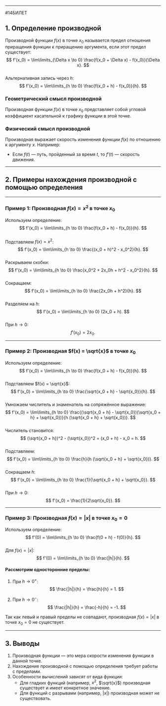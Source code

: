 
---
#14БИЛЕТ
## 1. Определение производной

Производной функции $f(x)$ в точке $x_0$ называется предел отношения приращения функции к приращению аргумента, если этот предел существует:  
$$
f'(x_0) = \lim\limits_{\Delta x \to 0} \frac{f(x_0 + \Delta x) - f(x_0)}{\Delta x}.
$$  
Альтернативная запись через $h$:  
$$
f'(x_0) = \lim\limits_{h \to 0} \frac{f(x_0 + h) - f(x_0)}{h}.
$$

### Геометрический смысл производной
Производная функции $f(x)$ в точке $x_0$ представляет собой угловой коэффициент касательной к графику функции в этой точке.

### Физический смысл производной
Производная выражает скорость изменения функции $f(x)$ по отношению к аргументу $x$. Например:
- Если $f(t)$ — путь, пройденный за время $t$, то $f'(t)$ — скорость движения.

---

## 2. Примеры нахождения производной с помощью определения

---

### Пример 1: Производная $f(x) = x^2$ в точке $x_0$

Используем определение:  
$$
f'(x_0) = \lim\limits_{h \to 0} \frac{f(x_0 + h) - f(x_0)}{h}.
$$  
Подставляем $f(x) = x^2$:  
$$
f'(x_0) = \lim\limits_{h \to 0} \frac{(x_0 + h)^2 - x_0^2}{h}.
$$  
Раскрываем скобки:  
$$
f'(x_0) = \lim\limits_{h \to 0} \frac{x_0^2 + 2x_0h + h^2 - x_0^2}{h}.
$$  
Сокращаем:  
$$
f'(x_0) = \lim\limits_{h \to 0} \frac{2x_0h + h^2}{h}.
$$  
Разделяем на $h$:  
$$
f'(x_0) = \lim\limits_{h \to 0} (2x_0 + h).
$$  
При $h \to 0$:  
$$
f'(x_0) = 2x_0.
$$

---

### Пример 2: Производная $f(x) = \sqrt{x}$ в точке $x_0$

Используем определение:  
$$
f'(x_0) = \lim\limits_{h \to 0} \frac{f(x_0 + h) - f(x_0)}{h}.
$$  
Подставляем $f(x) = \sqrt{x}$:  
$$
f'(x_0) = \lim\limits_{h \to 0} \frac{\sqrt{x_0 + h} - \sqrt{x_0}}{h}.
$$  
Умножаем числитель и знаменатель на сопряжённое выражение:  
$$
f'(x_0) = \lim\limits_{h \to 0} \frac{(\sqrt{x_0 + h} - \sqrt{x_0})(\sqrt{x_0 + h} + \sqrt{x_0})}{h (\sqrt{x_0 + h} + \sqrt{x_0})}.
$$  
Числитель становится:  
$$
(\sqrt{x_0 + h})^2 - (\sqrt{x_0})^2 = (x_0 + h) - x_0 = h.
$$  
Подставляем:  
$$
f'(x_0) = \lim\limits_{h \to 0} \frac{h}{h (\sqrt{x_0 + h} + \sqrt{x_0})}.
$$  
Сокращаем $h$:  
$$
f'(x_0) = \lim\limits_{h \to 0} \frac{1}{\sqrt{x_0 + h} + \sqrt{x_0}}.
$$  
При $h \to 0$:  
$$
f'(x_0) = \frac{1}{2\sqrt{x_0}}.
$$

---

### Пример 3: Производная $f(x) = |x|$ в точке $x_0 = 0$

Используем определение:  
$$
f'(0) = \lim\limits_{h \to 0} \frac{f(0 + h) - f(0)}{h}.
$$  
Для $f(x) = |x|$:  
$$
f'(0) = \lim\limits_{h \to 0} \frac{|h|}{h}.
$$  

#### Рассмотрим односторонние пределы:  
1. При $h \to 0^+$:  
$$
\frac{|h|}{h} = \frac{h}{h} = 1.
$$  

2. При $h \to 0^-$:  
$$
\frac{|h|}{h} = \frac{-h}{h} = -1.
$$  

Так как левый и правый пределы не совпадают, производная $f(x) = |x|$ в точке $x_0 = 0$ не существует.

---

## 3. Выводы

1. Производная функции — это мера скорости изменения функции в данной точке.
2. Нахождение производной с помощью определения требует работы с пределами.
3. Особенности вычислений зависят от вида функции:
   - Для гладких функций (например, $x^2$, $\sqrt{x}$) производная существует и имеет конкретное значение.
   - Для функций с разрывами (например, $|x|$) производная может не существовать.
